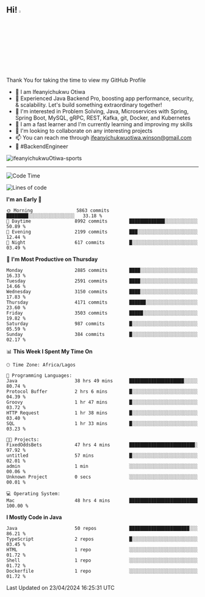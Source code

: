<!-- BLOG-POST-LIST:START --><!-- BLOG-POST-LIST:END -->

## Hi! <img src="https://media.giphy.com/media/hvRJCLFzcasrR4ia7z/giphy.gif" width="4%"> 

Thank You for taking the time to view my GitHub Profile

- 👋 I am Ifeanyichukwu Otiwa
- 🚀 Experienced Java Backend Pro, boosting app performance, security, & scalability. Let's build something extraordinary together!
- 👀 I'm interested in Problem Solving, Java, Microservices with Spring, Spring Boot, MySQL, gRPC, REST, Kafka, git, Docker, and Kubernetes
- 🌱 I am a fast learner and I'm currently learning and improving my skills
- 💞️ I'm looking to collaborate on any interesting projects
- 📫 You can reach me through ifeanyichukwuotiwa.winson@gmail.com
- 🚀 #BackendEngineer

<p align="left" marginTop="10px"> <img src="https://komarev.com/ghpvc/?username=ifeanyichukwuOtiwa-sports&label=Profile%20views&color=0e75b6&style=for-the-badge" alt="ifeanyichukwuOtiwa-sports" /> </p>

***

<!--START_SECTION:waka-->
![Code Time](http://img.shields.io/badge/Code%20Time-2%2C443%20hrs%2046%20mins-blue)

![Lines of code](https://img.shields.io/badge/From%20Hello%20World%20I%27ve%20Written-4.9%20million%20lines%20of%20code-blue)

**I'm an Early 🐤** 

```text
🌞 Morning                5863 commits        ████████░░░░░░░░░░░░░░░░░   33.18 % 
🌆 Daytime                8992 commits        █████████████░░░░░░░░░░░░   50.89 % 
🌃 Evening                2199 commits        ███░░░░░░░░░░░░░░░░░░░░░░   12.44 % 
🌙 Night                  617 commits         █░░░░░░░░░░░░░░░░░░░░░░░░   03.49 % 
```
📅 **I'm Most Productive on Thursday** 

```text
Monday                   2885 commits        ████░░░░░░░░░░░░░░░░░░░░░   16.33 % 
Tuesday                  2591 commits        ████░░░░░░░░░░░░░░░░░░░░░   14.66 % 
Wednesday                3150 commits        ████░░░░░░░░░░░░░░░░░░░░░   17.83 % 
Thursday                 4171 commits        ██████░░░░░░░░░░░░░░░░░░░   23.60 % 
Friday                   3503 commits        █████░░░░░░░░░░░░░░░░░░░░   19.82 % 
Saturday                 987 commits         █░░░░░░░░░░░░░░░░░░░░░░░░   05.59 % 
Sunday                   384 commits         █░░░░░░░░░░░░░░░░░░░░░░░░   02.17 % 
```


📊 **This Week I Spent My Time On** 

```text
🕑︎ Time Zone: Africa/Lagos

💬 Programming Languages: 
Java                     38 hrs 49 mins      ████████████████████░░░░░   80.74 % 
Protocol Buffer          2 hrs 6 mins        █░░░░░░░░░░░░░░░░░░░░░░░░   04.39 % 
Groovy                   1 hr 47 mins        █░░░░░░░░░░░░░░░░░░░░░░░░   03.72 % 
HTTP Request             1 hr 38 mins        █░░░░░░░░░░░░░░░░░░░░░░░░   03.40 % 
SQL                      1 hr 33 mins        █░░░░░░░░░░░░░░░░░░░░░░░░   03.23 % 

🐱‍💻 Projects: 
FixedOddsBets            47 hrs 4 mins       ████████████████████████░   97.92 % 
untitled                 57 mins             █░░░░░░░░░░░░░░░░░░░░░░░░   02.01 % 
admin                    1 min               ░░░░░░░░░░░░░░░░░░░░░░░░░   00.06 % 
Unknown Project          0 secs              ░░░░░░░░░░░░░░░░░░░░░░░░░   00.01 % 

💻 Operating System: 
Mac                      48 hrs 4 mins       █████████████████████████   100.00 % 
```

**I Mostly Code in Java** 

```text
Java                     50 repos            ██████████████████████░░░   86.21 % 
TypeScript               2 repos             █░░░░░░░░░░░░░░░░░░░░░░░░   03.45 % 
HTML                     1 repo              ░░░░░░░░░░░░░░░░░░░░░░░░░   01.72 % 
Shell                    1 repo              ░░░░░░░░░░░░░░░░░░░░░░░░░   01.72 % 
Dockerfile               1 repo              ░░░░░░░░░░░░░░░░░░░░░░░░░   01.72 % 
```




 Last Updated on 23/04/2024 16:25:31 UTC
<!--END_SECTION:waka-->

<!--
<p align="center">
![trophy](https://github-profile-trophy.vercel.app/?username=ifeanyichukwuOtiwa-sports&theme=onedark) (https://github.com/ryo-ma/github-profile-trophy)
</p>
-->

<!---
ifeanyi-otiwa/ifeanyi-otiwa is a ✨ special ✨ repository because its `README.md` (this file) appears on your GitHub profile.
You can click the Preview link to take a look at your changes.
--->
